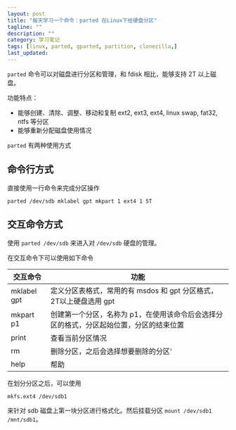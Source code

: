 ```yaml
---
layout: post
title: "每天学习一个命令：parted 在Linux下给硬盘分区"
tagline: ""
description: ""
category: 学习笔记
tags: [linux, parted, gparted, partition, clonezilla,]
last_updated: 
---
```


`parted` 命令可以对磁盘进行分区和管理，和 fdisk 相比，能够支持 2T 以上磁盘。

功能特点：

- 能够创建、清除、调整、移动和复制 ext2, ext3, ext4, linux swap, fat32, ntfs 等分区
- 能够重新分配磁盘使用情况

`parted` 有两种使用方式

## 命令行方式
直接使用一行命令来完成分区操作

    parted /dev/sdb mklabel gpt mkpart 1 ext4 1 5T


## 交互命令方式
使用 `parted /dev/sdb` 来进入对 `/dev/sdb` 硬盘的管理。

在交互命令下可以使用如下命令

交互命令               |  功能
-----------------------|------------------------
mklabel gpt            | 定义分区表格式，常用的有 msdos 和 gpt 分区格式，2T以上硬盘选用 gpt
mkpart p1             | 创建第一个分区，名称为 p1，在使用该命令后会选择分区的格式，分区起始位置，分区的结束位置
print                  | 查看当前分区情况
rm                     | 删除分区，之后会选择想要删除的分区‘
help                 | 帮助

在划分分区之后，可以使用 

    mkfs.ext4 /dev/sdb1

来针对 sdb 磁盘上第一块分区进行格式化。然后挂载分区 `mount /dev/sdb1 /mnt/sdb1`。
